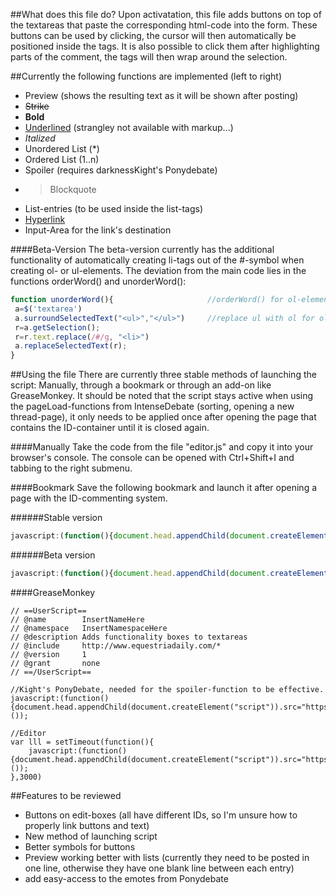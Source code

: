 ##What does this file do?
Upon activatation, this file adds buttons on top of the textareas that paste the corresponding html-code into the form. 
These buttons can be used by clicking, the cursor will then automatically be positioned inside the tags. It is also possible to click them after highlighting parts of the comment, the tags will then wrap around the selection.

##Currently the following functions are implemented (left to right)
* Preview (shows the resulting text as it will be shown after posting)
* <strike>Strike</strike>
* <b>Bold</b>
* <u>Underlined</u> (strangley not available with markup...)
* <i>Italized</i>
* Unordered List (*)
* Ordered List (1..n)
* Spoiler (requires darknessKight's Ponydebate)
* <blockquote>Blockquote</blockquote>
* List-entries (to be used inside the list-tags)
* [Hyperlink](http://javascript:""; "Links to the following input-area")
* Input-Area for the link's destination

####Beta-Version
The beta-version currently has the additional functionality of automatically creating li-tags out of the #-symbol when creating ol- or ul-elements. The deviation from the main code lies in the functions orderWord() and unorderWord():
```javascript
function unorderWord(){                     //orderWord() for ol-elements
 a=$('textarea')
 a.surroundSelectedText("<ul>","</ul>")     //replace ul with ol for ol-elements
 r=a.getSelection();
 r=r.text.replace(/#/g, "<li>")
 a.replaceSelectedText(r);
}
```

##Using the file
There are currently three stable methods of launching the script: Manually, through a bookmark or through an add-on like GreaseMonkey. It should be noted that the script stays active when using the pageLoad-functions from IntenseDebate (sorting, opening a new thread-page), it only needs to be applied once after opening the page that contains the ID-container until it is closed again. 

####Manually
Take the code from the file "editor.js" and copy it into your browser's console. The console can be opened with Ctrl+Shift+I and tabbing to the right submenu.

####Bookmark
Save the following bookmark and launch it after opening a page with the ID-commenting system. 

######Stable version
```javascript
javascript:(function(){document.head.appendChild(document.createElement("script")).src="https://raw.githubusercontent.com/Piperita/PD_previewLinks/master/Editor/editor.js";}());
```

######Beta version
```javascript
javascript:(function(){document.head.appendChild(document.createElement("script")).src="https://raw.githubusercontent.com/Piperita/PD_previewLinks/master/Editor/editor_beta.js";}());
```


####GreaseMonkey
```
// ==UserScript==
// @name        InsertNameHere
// @namespace   InsertNamespaceHere
// @description Adds functionality boxes to textareas
// @include     http://www.equestriadaily.com/*
// @version     1
// @grant       none
// ==/UserScript==

//Kight's PonyDebate, needed for the spoiler-function to be effective.
javascript:(function(){document.head.appendChild(document.createElement("script")).src="https://googledrive.com/host/0B3L9afwXII3JYUx0SnlhdWNKckU";}());

//Editor
var lll = setTimeout(function(){
    javascript:(function(){document.head.appendChild(document.createElement("script")).src="https://raw.githubusercontent.com/Piperita/PD_previewLinks/master/Editor/editor.js";}());
},3000)

```

##Features to be reviewed
* Buttons on edit-boxes (all have different IDs, so I'm unsure how to properly link buttons and text)
* New method of launching script
* Better symbols for buttons
* Preview working better with lists (currently they need to be posted in one line, otherwise they have one blank line between each entry)
* add easy-access to the emotes from Ponydebate
